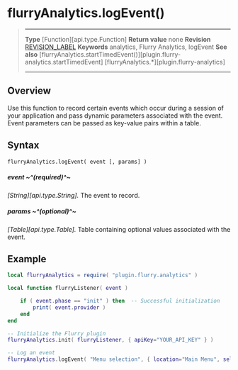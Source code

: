 # flurryAnalytics.logEvent()

> --------------------- ------------------------------------------------------------------------------------------
> __Type__              [Function][api.type.Function]
> __Return value__		none
> __Revision__          [REVISION_LABEL](REVISION_URL)
> __Keywords__          analytics, Flurry Analytics, logEvent
> __See also__			[flurryAnalytics.startTimedEvent()][plugin.flurry-analytics.startTimedEvent]
>						[flurryAnalytics.*][plugin.flurry-analytics]
> --------------------- ------------------------------------------------------------------------------------------


## Overview

Use this function to record certain events which occur during a session of your application and pass dynamic parameters associated with the event. Event parameters can be passed as <nobr>key-value</nobr> pairs within a table.


## Syntax

	flurryAnalytics.logEvent( event [, params] )

##### event ~^(required)^~
_[String][api.type.String]._ The event to record.

##### params ~^(optional)^~
_[Table][api.type.Table]._ Table containing optional values associated with the event.


## Example

``````lua
local flurryAnalytics = require( "plugin.flurry.analytics" )

local function flurryListener( event )

	if ( event.phase == "init" ) then  -- Successful initialization
		print( event.provider )
	end
end

-- Initialize the Flurry plugin
flurryAnalytics.init( flurryListener, { apiKey="YOUR_API_KEY" } )

-- Log an event
flurryAnalytics.logEvent( "Menu selection", { location="Main Menu", selection="Multiplayer mode" } )
``````
